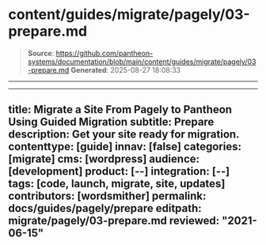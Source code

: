 # content/guides/migrate/pagely/03-prepare.md

> **Source**: https://github.com/pantheon-systems/documentation/blob/main/content/guides/migrate/pagely/03-prepare.md
> **Generated**: 2025-08-27 18:08:33

---

---
title: Migrate a Site From Pagely to Pantheon Using Guided Migration
subtitle: Prepare
description: Get your site ready for migration.
contenttype: [guide]
innav: [false]
categories: [migrate]
cms: [wordpress]
audience: [development]
product: [--]
integration: [--]
tags: [code, launch, migrate, site, updates]
contributors: [wordsmither]
permalink: docs/guides/pagely/prepare
editpath: migrate/pagely/03-prepare.md
reviewed: "2021-06-15"
---

<Partial file="migrate/prepare.md" />